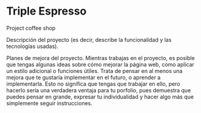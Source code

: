 # Triple Espresso

Project coffee shop

Descripción del proyecto (es decir, describe la funcionalidad y las tecnologías usadas).

Planes de mejora del proyecto. Mientras trabajas en el proyecto, es posible que tengas algunas ideas sobre cómo mejorar la página web, como aplicar un estilo adicional o funciones útiles. Trata de pensar en al menos una mejora que te gustaría implementar en el futuro, o aprender a implementarla. Esto no significa que tengas que trabajar en ello, pero hacerlo sería una verdadera ventaja para tu porfolio, pues demuestra que puedes pensar en grande, expresar tu individualidad y hacer algo más que simplemente seguir instrucciones.
